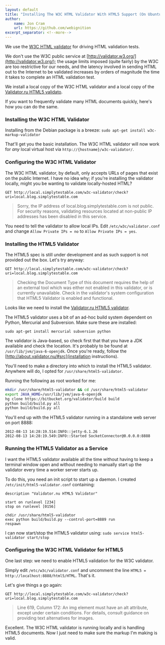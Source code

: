 ```yaml
---
layout: default
title: "Installing The W3C HTML Validator With HTML5 Support (On Ubuntu)"
author:
    name: Jon Cram
    url: https://github.com/webignition
excerpt_separator: <!--more-->
---
```


We use the [W3C HTML validator](http://validator.w3.org/) for driving HTML validation tests.

We don't use the W3C public service at [http://validator.w3.org/](http://validator.w3.org/);
the usage limits imposed (quite fairly) by the W3C are too restrictive for our needs,
and the latency involved in sending HTML out to the Internet to be validated
increases by orders of magnitude the time it takes to complete an HTML
validation test.

We install a local copy of the W3C HTML validator and a local
copy of the [Validator.ru HTML5 validato](http://html5.validator.nu/).

If you want to frequently validate many HTML documents quickly, here's how
you can do the same.

<!--more-->

### Installing the W3C HTML Validator
    
Installing from the Debian package is a breeze: `sudo apt-get install w3c-markup-validator`

That'll get you the basic installation. The W3C HTML validator will now work
for *any* local virtual host via `http://{hostname}/w3c-validator/`.
    
### Configuring the W3C HTML Validator
    
The W3C HTML validator, by default, only accepts URLs of pages that
exist on the public Internet. I have no idea why; if you're installing
the validator locally, might you be wanting to validate locally-hosted
HTML?
    
`GET http://local.simplytestable.com/w3c-validator/check?uri=local.blog.simplytestable.com`
        
> Sorry, the IP address of local.blog.simplytestable.com is not public.
> For security reasons, validating resources located at non-public IP
> addresses has been disabled in this service.
    
You need to tell the validator to allow local IPs. Edit `/etc/w3c/validator.conf`
and change `Allow Private IPs = no` to `Allow Private IPs = yes`.
    
### Installing the HTML5 Validator
    
The HTML5 spec is still under development and as such support is not provided
out the box. Let's try anyway:
    
`GET http://local.simplytestable.com/w3c-validator/check?uri=local.blog.simplytestable.com`
        
> Checking the Document Type of this document requires the help of an
> external tool which was either not enabled in this validator, or is
> currently unavailable. Check in the validator's system configuration
> that HTML5 Validator is enabled and functional.

Looks like we need to install the [Validator.ru HTML5 validator](http://html5.validator.nu/).
    
    
The HTML5 validator uses a bit of an ad-hoc build system dependent on Python,
Mercurial and Subversion. Make sure these are installed:    
    
`sudo apt-get install mercurial subversion python`

The validator is Java-based, so check first that that you have a JDK available and check the
location. It's probably to be found at `/usr/lib/jvm/java-6-openjdk`. Once you're ready, follow the
[http://about.validator.nu/#src](installation instructions).

You'll need to make a directory into which to install the HTML5 validator.
Anywhere will do, I opted for `/usr/share/html5-validator`.
    
Running the following as root worked for me:

```bash
mkdir /usr/share/html5-validator && cd /usr/share/html5-validator
export JAVA_HOME=/usr/lib/jvm/java-6-openjdk
hg clone https://bitbucket.org/validator/build build
python build/build.py all
python build/build.py all
```
    
You'll end up with the HTML5 validator running in a standalone web server on port 8888:
    
```
2012-08-13 14:28:19.514:INFO::jetty-6.1.26
2012-08-13 14:28:19.549:INFO::Started SocketConnector@0.0.0.0:8888
```    

### Running the HTML5 Validator as a Service
    
I want the HTML5 validator available all the time without having to keep
a terminal window open and without needing to manually start up the
validator every time a worker server starts up.    
    
To do this, you need an init script to start up a daemon. I created
`/etc/init/html5-validator.conf` containing:

```
description "Validator.nu HTML5 Validator"

start on runlevel [234]
stop on runlevel [0156]

chdir /usr/share/html5-validator
exec python build/build.py --control-port=8889 run
respawn
```
    
I can now start/stop the HTML5 validator using: `sudo service html5-validator start/stop`
    
### Configuring the W3C HTML Validator for HTML5
    
One last step: we need to enable HTML5 validation for the W3C validator.    
    
Simply edit `/etc/w3c/validator.conf` and uncomment the line `HTML5 = http://localhost:8888/html5/HTML`. That's it.
    
Let's give things a go again:
    
`GET http://local.simplytestable.com/w3c-validator/check?uri=local.blog.simplytestable.com`

        
> Line 619, Column 172: An img element must have an alt attribute,
> except under certain conditions. For details, consult guidance on
> providing text alternatives for images.
    
Excellent. The W3C HTML validator is running locally and is handling HTML5
documents. Now I just need to make sure the markup I'm making is valid.
